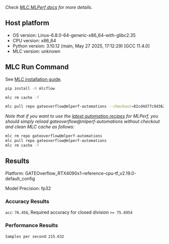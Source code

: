 *Check [MLC MLPerf docs](https://docs.mlcommons.org/inference) for more details.*

## Host platform

* OS version: Linux-6.8.0-64-generic-x86_64-with-glibc2.35
* CPU version: x86_64
* Python version: 3.10.12 (main, May 27 2025, 17:12:29) [GCC 11.4.0]
* MLC version: unknown

## MLC Run Command

See [MLC installation guide](https://docs.mlcommons.org/inference/install/).

```bash
pip install -U mlcflow

mlc rm cache -f

mlc pull repo gateoverflow@mlperf-automations --checkout=82cd4d77c9d362e147c0867afeeb660423290ebe


```
*Note that if you want to use the [latest automation recipes](https://docs.mlcommons.org/inference) for MLPerf,
 you should simply reload gateoverflow@mlperf-automations without checkout and clean MLC cache as follows:*

```bash
mlc rm repo gateoverflow@mlperf-automations
mlc pull repo gateoverflow@mlperf-automations
mlc rm cache -f

```

## Results

Platform: GATEOverflow_RTX4090x1-reference-cpu-tf_v2.19.0-default_config

Model Precision: fp32

### Accuracy Results 
`acc`: `76.456`, Required accuracy for closed division `>= 75.6954`

### Performance Results 
`Samples per second`: `215.632`
